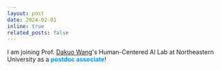 ```yaml
---
layout: post
date: 2024-02-01 
inline: true
related_posts: false
---
```


I am joining Prof. [Dakuo Wang](https://www.dakuowang.com/)'s Human-Centered AI Lab at Northeastern University as a **<span style="color:#0096FF">postdoc associate</span>**! 